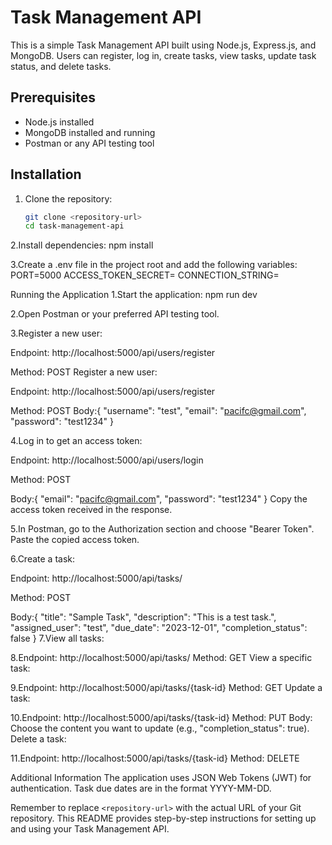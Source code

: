 # Task Management API

This is a simple Task Management API built using Node.js, Express.js, and MongoDB. Users can register, log in, create tasks, view tasks, update task status, and delete tasks.

## Prerequisites

- Node.js installed
- MongoDB installed and running
- Postman or any API testing tool

## Installation

1. Clone the repository:

   ```bash
   git clone <repository-url>
   cd task-management-api
2.Install dependencies:
npm install

3.Create a .env file in the project root and add the following variables:
PORT=5000
ACCESS_TOKEN_SECRET=<your-secret-key>
CONNECTION_STRING=<your-mongodb-connection-string>

Running the Application
1.Start the application:
npm run dev

2.Open Postman or your preferred API testing tool.

3.Register a new user:

Endpoint: http://localhost:5000/api/users/register

Method: POST
Register a new user:

Endpoint: http://localhost:5000/api/users/register

Method: POST
Body:{
  "username": "test",
  "email": "pacifc@gmail.com",
  "password": "test1234"
}


4.Log in to get an access token:

Endpoint: http://localhost:5000/api/users/login

Method: POST

Body:{
  "email": "pacifc@gmail.com",
  "password": "test1234"
}
Copy the access token received in the response.

5.In Postman, go to the Authorization section and choose "Bearer Token". Paste the copied access token.

6.Create a task:

Endpoint: http://localhost:5000/api/tasks/

Method: POST

Body:{
  "title": "Sample Task",
  "description": "This is a test task.",
  "assigned_user": "test",
  "due_date": "2023-12-01",
  "completion_status": false
}
7.View all tasks:

8.Endpoint: http://localhost:5000/api/tasks/
Method: GET
View a specific task:

9.Endpoint: http://localhost:5000/api/tasks/{task-id}
Method: GET
Update a task:

10.Endpoint: http://localhost:5000/api/tasks/{task-id}
Method: PUT
Body: Choose the content you want to update (e.g., "completion_status": true).
Delete a task:

11.Endpoint: http://localhost:5000/api/tasks/{task-id}
Method: DELETE


Additional Information
The application uses JSON Web Tokens (JWT) for authentication.
Task due dates are in the format YYYY-MM-DD.



Remember to replace `<repository-url>` with the actual URL of your Git repository. This README provides step-by-step instructions for setting up and using your Task Management API.




